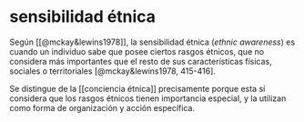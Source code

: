 # sensibilidad étnica
Según [[@mckay&lewins1978]], la sensibilidad étnica (*ethnic awareness*) es cuando un individuo sabe que posee ciertos rasgos étnicos, que no considera más importantes que el resto de sus características físicas, sociales o territoriales [@mckay&lewins1978, 415-416].

Se distingue de la [[conciencia étnica]] precisamente porque esta sí considera que los rasgos étnicos tienen importancia especial, y la utilizan como forma de organización y acción específica.
